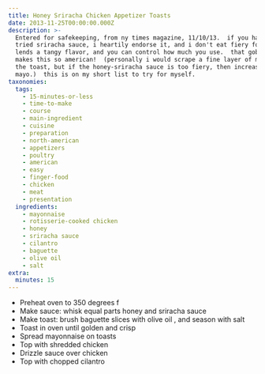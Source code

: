 ```yaml
---
title: Honey Sriracha Chicken Appetizer Toasts
date: 2013-11-25T00:00:00.000Z
description: >-
  Entered for safekeeping, from ny times magazine, 11/10/13.  if you haven't
  tried sriracha sauce, i heartily endorse it, and i don't eat fiery food.  it
  lends a tangy flavor, and you can control how much you use.  that gob of mayo
  makes this so american!  (personally i would scrape a fine layer of mayo on
  the toast, but if the honey-sriracha sauce is too fiery, then increase the
  mayo.)  this is on my short list to try for myself.
taxonomies:
  tags:
    - 15-minutes-or-less
    - time-to-make
    - course
    - main-ingredient
    - cuisine
    - preparation
    - north-american
    - appetizers
    - poultry
    - american
    - easy
    - finger-food
    - chicken
    - meat
    - presentation
  ingredients:
    - mayonnaise
    - rotisserie-cooked chicken
    - honey
    - sriracha sauce
    - cilantro
    - baguette
    - olive oil
    - salt
extra:
  minutes: 15
---
```

 - Preheat oven to 350 degrees f
 - Make sauce: whisk equal parts honey and sriracha sauce
 - Make toast: brush baguette slices with olive oil , and season with salt
 - Toast in oven until golden and crisp
 - Spread mayonnaise on toasts
 - Top with shredded chicken
 - Drizzle sauce over chicken
 - Top with chopped cilantro
